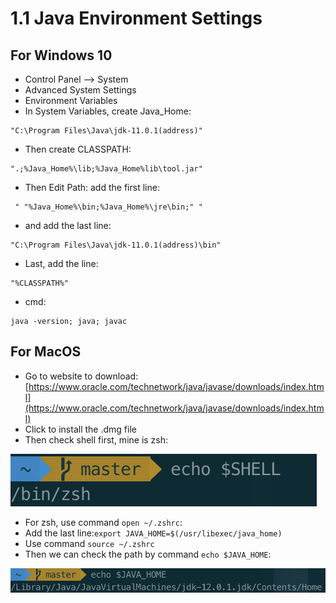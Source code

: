 # 1.1 Java Environment Settings

## For Windows 10

*  Control Panel --&gt; System
*  Advanced System Settings
*  Environment Variables
*  In System Variables, create Java\_Home:

```text
"C:\Program Files\Java\jdk-11.0.1(address)"
```

*  Then create CLASSPATH:

```text
".;%Java_Home%\lib;%Java_Home%lib\tool.jar"
```

*  Then Edit Path: add the first line:

```text
 " "%Java_Home%\bin;%Java_Home%\jre\bin;" "
```

*  and add the last line:

```text
"C:\Program Files\Java\jdk-11.0.1(address)\bin"
```

*  Last, add the line:

```text
"%CLASSPATH%"
```

*  cmd:

```text
java -version; java; javac
```

## For MacOS

* Go to website to download: [https://www.oracle.com/technetwork/java/javase/downloads/index.html](https://www.oracle.com/technetwork/java/javase/downloads/index.html)
* Click to install the .dmg file
* Then check shell first, mine is zsh:

![](../.gitbook/assets/image%20%2835%29.png)

* For zsh, use command `open ~/.zshrc`:
* Add the last line:`export JAVA_HOME=$(/usr/libexec/java_home)`
* Use command `source ~/.zshrc`
* Then we can check the path by command `echo $JAVA_HOME`:

![](../.gitbook/assets/image%20%2824%29.png)

